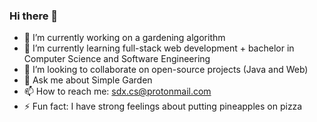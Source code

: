 ### Hi there 👋

- 🔭 I’m currently working on a gardening algorithm
- 🌱 I’m currently learning full-stack web development + bachelor in Computer Science and Software Engineering
- 👯 I’m looking to collaborate on open-source projects (Java and Web)
- 💬 Ask me about Simple Garden
- 📫 How to reach me: sdx.cs@protonmail.com
- ⚡ Fun fact: I have strong feelings about putting pineapples on pizza
